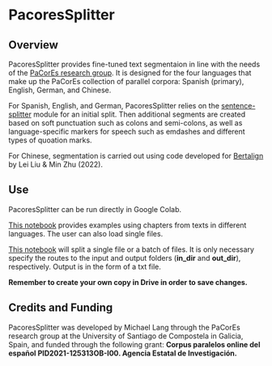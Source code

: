 # PacoresSplitter

## Overview
PacoresSplitter provides fine-tuned text segmentaion in line with the needs of the [PaCorEs research group](https://www.pacores.eu/). It is designed for the four languages that make up the PaCorEs collection of parallel corpora: Spanish (primary), English, German, and Chinese.

For Spanish, English, and German, PacoresSplitter relies on the [sentence-splitter](https://pypi.org/project/sentence-splitter/) module for an initial split. Then additional segments are created based on soft punctuation such as colons and semi-colons, as well as language-specific markers for speech such as emdashes and different types of quoation marks.

For Chinese, segmentation is carried out using code developed for [Bertalign](https://github.com/bfsujason/bertalign/tree/main) by Lei Liu & Min Zhu (2022).

## Use
PacoresSplitter can be run directly in Google Colab. 

[This notebook](https://colab.research.google.com/drive/1xQh_8_cfKSgBEl_4ccALsTv4xMbsEFys?usp=sharing) provides examples using chapters from texts in different languages. The user can also load single files.

[This notebook](https://colab.research.google.com/drive/1iWqQQE9PuiGy4MmjLfV6KSEmLMafNZqM?usp=sharing) will split a single file or a batch of files. It is only necessary specify the routes to the input and output folders (**in_dir** and **out_dir**), respectively. Output is in the form of a txt file.

**Remember to create your own copy in Drive in order to save changes.**

## Credits and Funding
PacoresSplitter was developed by Michael Lang through the PaCorEs research group at the University of Santiago de Compostela in Galicia, Spain, and funded through the following grant: **Corpus paralelos online del español PID2021-125313OB-I00. Agencia Estatal de Investigación.**
